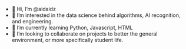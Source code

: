 - 👋 Hi, I’m @aidaidz
- 👀 I’m interested in the data science behind algorithms, AI recognition, and engineering.
- 🌱 I’m currently learning Python, Javascript, HTML
- 💞️ I’m looking to collaborate on projects to better the general environment, or more specifically student life.



<!---
aidaidz/aidaidz is a ✨ special ✨ repository because its `README.md` (this file) appears on your GitHub profile.
You can click the Preview link to take a look at your changes.
--->

